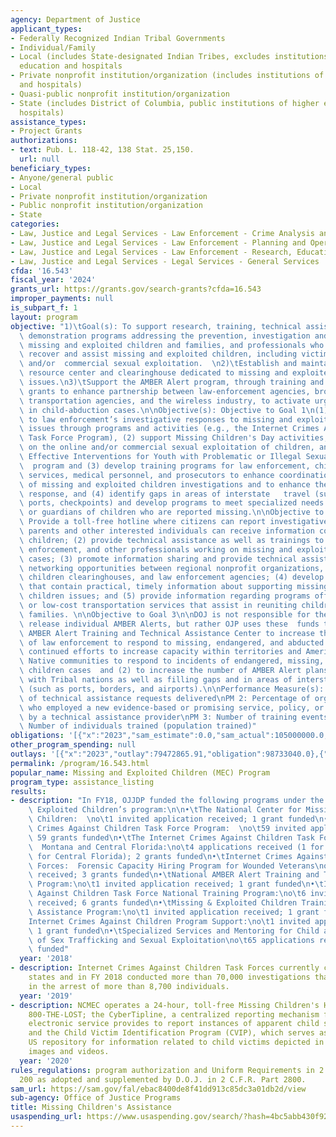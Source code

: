 ```yaml
---
agency: Department of Justice
applicant_types:
- Federally Recognized Indian Tribal Governments
- Individual/Family
- Local (includes State-designated Indian Tribes, excludes institutions of higher
  education and hospitals
- Private nonprofit institution/organization (includes institutions of higher education
  and hospitals)
- Quasi-public nonprofit institution/organization
- State (includes District of Columbia, public institutions of higher education and
  hospitals)
assistance_types:
- Project Grants
authorizations:
- text: Pub. L. 118-42, 138 Stat. 25,150.
  url: null
beneficiary_types:
- Anyone/general public
- Local
- Private nonprofit institution/organization
- Public nonprofit institution/organization
- State
categories:
- Law, Justice and Legal Services - Law Enforcement - Crime Analysis and Data
- Law, Justice and Legal Services - Law Enforcement - Planning and Operations
- Law, Justice and Legal Services - Law Enforcement - Research, Education, Training
- Law, Justice and Legal Services - Legal Services - General Services
cfda: '16.543'
fiscal_year: '2024'
grants_url: https://grants.gov/search-grants?cfda=16.543
improper_payments: null
is_subpart_f: 1
layout: program
objective: "1)\tGoal(s): To support research, training, technical assistance, and\
  \ demonstration programs addressing the prevention, investigation and services for\
  \ missing and exploited children and families, and professionals who work to prevent,\
  \ recover and assist missing and exploited children, including victims of online\
  \ and/or  commercial sexual exploitation.  \n2)\tEstablish and maintain a national\
  \ resource center and clearinghouse dedicated to missing and exploited children\
  \ issues.\n3)\tSupport the AMBER Alert program, through training and technical assistance\
  \ grants to enhance partnership between law-enforcement agencies, broadcasters,\
  \ transportation agencies, and the wireless industry, to activate urgent bulletins\
  \ in child-abduction cases.\n\nObjective(s): Objective to Goal 1\n(1) Support enhancements\
  \ to law enforcement’s investigative responses to missing and exploited children\
  \ issues through programs and activities (e.g., the Internet Crimes Against Children\
  \ Task Force Program), (2) support Missing Children's Day activities, programs focused\
  \ on the online and/or commercial sexual exploitation of children, and the Supporting\
  \ Effective Interventions for Youth with Problematic or Illegal Sexual Behavior\
  \  program and (3) develop training programs for law enforcement, child protective\
  \ services, medical personnel, and prosecutors to enhance coordination and effectiveness\
  \ of missing and exploited children investigations and to enhance the overall system\
  \ response, and (4) identify gaps in areas of interstate   travel (such as borders,\
  \ ports, checkpoints) and develop programs to meet specialized needs of parents\
  \ or guardians of children who are reported missing.\n\nObjective to Goal 2\n(1)\
  \ Provide a toll-free hotline where citizens can report investigative leads and\
  \ parents and other interested individuals can receive information concerning missing\
  \ children; (2) provide technical assistance as well as trainings to parents, law\
  \ enforcement, and other professionals working on missing and exploited children\
  \ cases; (3) promote information sharing and provide technical assistance by encouraging\
  \ networking opportunities between regional nonprofit organizations, state missing\
  \ children clearinghouses, and law enforcement agencies; (4) develop publications\
  \ that contain practical, timely information about supporting missing and exploited\
  \ children issues; and (5) provide information regarding programs offering free\
  \ or low-cost transportation services that assist in reuniting children with their\
  \ families. \n\nObjective to Goal 3\n\nDOJ is not responsible for the decision to\
  \ release individual AMBER Alerts, but rather OJP uses these  funds to support the\
  \ AMBER Alert Training and Technical Assistance Center to increase the capacity\
  \ of law enforcement to respond to missing, endangered, and abducted children including\
  \ continued efforts to increase capacity within territories and American Indian/Alaska\
  \ Native communities to respond to incidents of endangered, missing, and abducted\
  \ children cases  and (2) to increase the number of AMBER Alert plans developed\
  \ with Tribal nations as well as filling gaps and in areas of interstate travel\
  \ (such as ports, borders, and airports).\n\nPerformance Measure(s): \nPM 1: Percentage\
  \ of technical assistance requests delivered\nPM 2: Percentage of organizations\
  \ who employed a new evidence-based or promising service, policy, or practice recommended\
  \ by a technical assistance provider\nPM 3: Number of training events held\nPM 4:\
  \ Number of individuals trained (population trained)"
obligations: '[{"x":"2023","sam_estimate":0.0,"sam_actual":105000000.0,"usa_spending_actual":130567253.76},{"x":"2024","sam_estimate":0.0,"sam_actual":128849673.0,"usa_spending_actual":57805265.46},{"x":"2025","sam_estimate":0.0,"sam_actual":74999999.0,"usa_spending_actual":27185248.65}]'
other_program_spending: null
outlays: '[{"x":"2023","outlay":79472865.91,"obligation":98733040.0},{"x":"2024","outlay":19226910.6,"obligation":47269666.0},{"x":"2025","outlay":2351849.93,"obligation":17609946.0}]'
permalink: /program/16.543.html
popular_name: Missing and Exploited Children (MEC) Program
program_type: assistance_listing
results:
- description: "In FY18, OJJDP funded the following programs under the Missing and\
    \ Exploited Children’s program:\n\n•\tThe National Center for Missing & Exploited\
    \ Children:  \no\t1 invited application received; 1 grant funded\n•\tThe Internet\
    \ Crimes Against Children Task Force Program:  \no\t59 invited applications received;\
    \ 59 grants funded\n•\tThe Internet Crimes Against Children Task Force Program:\
    \  Montana and Central Florida:\no\t4 applications received (1 for Montana & 3\
    \ for Central Florida); 2 grants funded\n•\tInternet Crimes Against Children Task\
    \ Forces:  Forensic Capacity Hiring Program for Wounded Veterans\no\t4 applications\
    \ received; 3 grants funded\n•\tNational AMBER Alert Training and Technical Assistance\
    \ Program:\no\t1 invited application received; 1 grant funded\n•\tInternet Crimes\
    \ Against Children Task Force National Training Program:\no\t6 invited application\
    \ received; 6 grants funded\n•\tMissing & Exploited Children Training and Technical\
    \ Assistance Program:\no\t1 invited application received; 1 grant funded\n•\t\
    Internet Crimes Against Children Program Support:\no\t1 invited application received;\
    \ 1 grant funded\n•\tSpecialized Services and Mentoring for Child and Youth Victims\
    \ of Sex Trafficking and Sexual Exploitation\no\t65 applications received; 3 grants\
    \ funded"
  year: '2018'
- description: Internet Crimes Against Children Task Forces currently cover all 50
    states and in FY 2018 conducted more than 70,000 investigations that have resulted
    in the arrest of more than 8,700 individuals.
  year: '2019'
- description: NCMEC operates a 24-hour, toll-free Missing Children's Hoteline at
    800-THE-LOST; the CyberTipline, a centralized reporting mechanism for public and
    electronic service provides to report instances of apparent child sexual exploitations;
    and the Child Victim Identification Program (CVIP), which serves as the central
    US repository for information related to child victims depicted in sexually exploitive
    images and videos.
  year: '2020'
rules_regulations: program authorization and Uniform Requirements in 2 C.F.R. Part
  200 as adopted and supplemented by D.O.J. in 2 C.F.R. Part 2800.
sam_url: https://sam.gov/fal/ebac8400de8f41dd913c85dc3a01db2d/view
sub-agency: Office of Justice Programs
title: Missing Children's Assistance
usaspending_url: https://www.usaspending.gov/search/?hash=4bc5abb430f9218b1db7fae5365ce3e1
---
```

